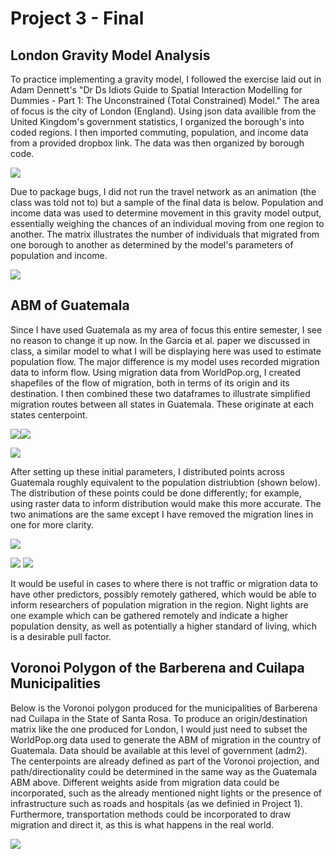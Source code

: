 # Project 3 - Final
  
## London Gravity Model Analysis

To practice implementing a gravity model, I followed the exercise laid out in Adam Dennett's "Dr Ds Idiots Guide to Spatial Interaction Modelling for Dummies - Part 1: The Unconstrained (Total Constrained) Model." The area of focus is the city of London (England). Using json data availible from the United Kingdom's government statistics, I organized the borough's into coded regions. I then imported commuting, population, and income data from a provided dropbox link. The data was then organized by borough code.

![](cdata_head.png)

Due to package bugs, I did not run the travel network as an animation (the class was told not to) but a sample of the final data is below. Population and income data was used to determine movement in this gravity model output, essentially weighing the chances  of an individual moving from one region to another. The matrix illustrates the number of individuals that migrated from one borough to another as determined by the model's parameters of population and income.

![](london_matrix.png)

## ABM of Guatemala

Since I have used Guatemala as my area of focus this entire semester, I see no reason to change it up now. In the Garcia et al. paper we discussed in class, a similar model to what I will be displaying here was used to estimate population flow. The major difference is my model uses recorded migration data to inform flow. Using migration data from WorldPop.org, I created shapefiles of the flow of migration, both in terms of its origin and its destination. I then combined these two dataframes to illustrate simplified migration routes between all states in Guatemala. These originate at each states centerpoint.

![](origins.png)![](destinatinos.png)

![](od_lines.png)

After setting up these initial parameters, I distributed points across Guatemala roughly equivalent to the population distriubtion (shown below). The distribution of these points could be done differently; for example, using raster data to inform distribution would make this more accurate. The two animations are the same except I have removed the migration lines in one for more clarity.

![](gtm_and_bar.png)

![](abm.gif) ![](abm_nls.gif)

It would be useful in cases to where there is not traffic or migration data to have other predictors, possibly remotely gathered, which would be able to inform researchers of population migration in the region. Night lights are one example which can be gathered remotely and indicate a higher population density, as well as potentially a higher standard of living, which is a desirable pull factor.

## Voronoi Polygon of the Barberena and Cuilapa Municipalities

Below is the Voronoi polygon produced for the municipalities of Barberena nad Cuilapa in the State of Santa Rosa. To produce an origin/destination matrix like the one produced for London, I would just need to subset the WorldPop.org data used to generate the ABM of migration in the country of Guatemala. Data should be available at this level of government (adm2). The centerpoints are already defined as part of the Voronoi projection, and path/directionality could be determined in the same way as the Guatemala ABM above. Different weights aside from migration data could be incorporated, such as the already mentioned night lights or the presence of infrastructure such as roads and hospitals (as we definied in Project 1). Furthermore, transportation methods could be incorporated to draw migration and direct it, as this is what happens in the real world.

![](rosa_voronoi.png)
